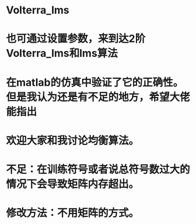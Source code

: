 # Volterra_lms
# 也可通过设置参数，来到达2阶Volterra_lms和lms算法
# 在matlab的仿真中验证了它的正确性。但是我认为还是有不足的地方，希望大佬能指出
# 欢迎大家和我讨论均衡算法。
# 不足：在训练符号或者说总符号数过大的情况下会导致矩阵内存超出。
# 修改方法：不用矩阵的方式。
